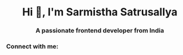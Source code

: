 <h1 align="center">Hi 👋, I'm Sarmistha Satrusallya</h1>
<h3 align="center">A passionate frontend developer from India</h3>

<h3 align="left">Connect with me:</h3>
<p align="left">
</p>

